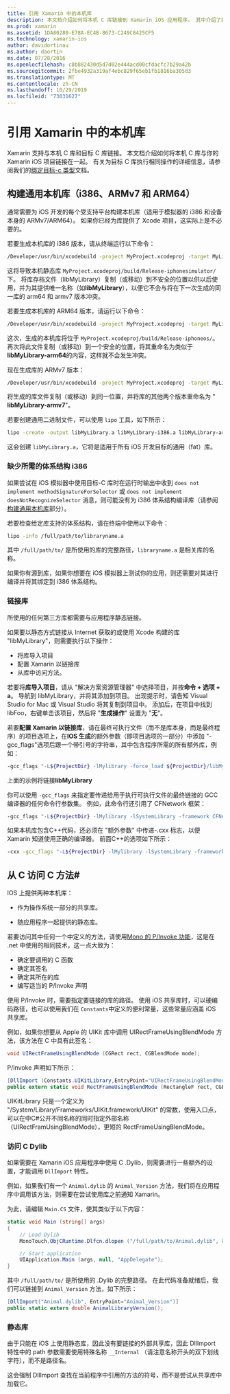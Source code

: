 ```yaml
---
title: 引用 Xamarin 中的本机库
description: 本文档介绍如何将本机 C 库链接到 Xamarin iOS 应用程序。 其中介绍了如何生成通用本机库和访问 C 方法C#。
ms.prod: xamarin
ms.assetid: 1DA80280-E78A-EC4B-8673-C249C8425CF5
ms.technology: xamarin-ios
author: davidortinau
ms.author: daortin
ms.date: 07/28/2016
ms.openlocfilehash: c8b882430d5d7d02e444acd00cfdacfc7b29a42b
ms.sourcegitcommit: 2fbe4932a319af4ebc829f65eb1fb1816ba305d3
ms.translationtype: MT
ms.contentlocale: zh-CN
ms.lasthandoff: 10/29/2019
ms.locfileid: "73031627"
---
```

# <a name="referencing-native-libraries-in-xamarinios"></a>引用 Xamarin 中的本机库

Xamarin 支持与本机 C 库和目标 C 库链接。 本文档介绍如何将本机 C 库与你的 Xamarin iOS 项目链接在一起。 有关为目标 C 库执行相同操作的详细信息，请参阅我们的[绑定目标-c 类型](~/ios/platform/binding-objective-c/index.md)文档。

<a name="building_native" />

## <a name="building-universal-native-libraries-i386-armv7-and-arm64"></a>构建通用本机库（i386、ARMv7 和 ARM64）

通常需要为 iOS 开发的每个受支持平台构建本机库（适用于模拟器的 i386 和设备本身的 ARMv7/ARM64）。 如果你已经为库提供了 Xcode 项目，这实际上是不必要的。

若要生成本机库的 i386 版本，请从终端运行以下命令：

```bash
/Developer/usr/bin/xcodebuild -project MyProject.xcodeproj -target MyLibrary -sdk iphonesimulator -arch i386 -configuration Release clean build
```

这将导致本机静态库 `MyProject.xcodeproj/build/Release-iphonesimulator/`下。 将库存档文件（libMyLibrary）复制（或移动）到不安全的位置以供以后使用，并为其提供唯一名称（如**libMyLibrary**），以便它不会与将在下一次生成的同一库的 arm64 和 armv7 版本冲突。

若要生成本机库的 ARM64 版本，请运行以下命令：

```bash
/Developer/usr/bin/xcodebuild -project MyProject.xcodeproj -target MyLibrary -sdk iphoneos -arch arm64 -configuration Release clean build
```

这次，生成的本机库将位于 `MyProject.xcodeproj/build/Release-iphoneos/`。 再次将此文件复制（或移动）到一个安全的位置，将其重命名为类似于**libMyLibrary-arm64**的内容，这样就不会发生冲突。

现在生成库的 ARMv7 版本：

```bash
/Developer/usr/bin/xcodebuild -project MyProject.xcodeproj -target MyLibrary -sdk iphoneos -arch armv7 -configuration Release clean build
```

将生成的库文件复制（或移动）到同一位置，并将库的其他两个版本重命名为 " **libMyLibrary-armv7**"。

若要创建通用二进制文件，可以使用 `lipo` 工具，如下所示：

```bash
lipo -create -output libMyLibrary.a libMyLibrary-i386.a libMyLibrary-arm64.a libMyLibrary-armv7.a
```

这会创建 `libMyLibrary.a`，它将是适用于所有 iOS 开发目标的通用（fat）库。

### <a name="missing-required-architecture-i386"></a>缺少所需的体系结构 i386

如果尝试在 iOS 模拟器中使用目标-C 库时在运行时输出中收到 `does not implement methodSignatureForSelector` 或 `does not implement doesNotRecognizeSelector` 消息，则可能没有为 i386 体系结构编译库（请参阅[构建通用本机库](#building_native)部分）。

若要检查给定库支持的体系结构，请在终端中使用以下命令：

```bash
lipo -info /full/path/to/libraryname.a
```

其中 `/full/path/to/` 是所使用的库的完整路径，`libraryname.a` 是相关库的名称。

如果你有源到库，如果你想要在 iOS 模拟器上测试你的应用，则还需要对其进行编译并将其绑定到 i386 体系结构。

### <a name="linking-your-library"></a>链接库

所使用的任何第三方库都需要与应用程序静态链接。 

如果要以静态方式链接从 Internet 获取的或使用 Xcode 构建的库 "libMyLibrary"，则需要执行以下操作：

- 将库导入项目
- 配置 Xamarin 以链接库
- 从库中访问方法。

若要将**库导入项目**，请从 "解决方案资源管理器" 中选择项目，并按**命令 + 选项 + a**。 导航到 libMyLibrary，并将其添加到项目。 出现提示时，请告知 Visual Studio for Mac 或 Visual Studio 将其复制到项目中。 添加后，在项目中找到 libFoo，右键单击该项目，然后将 "**生成操作**" 设置为 "**无**"。

若要**配置 Xamarin 以链接库**，请在最终可执行文件（而不是库本身，而是最终程序）的项目选项上，在**IOS 生成**的额外参数（即项目选项的一部分）中添加 "-gcc_flags"选项后跟一个带引号的字符串，其中包含程序所需的所有额外库，例如：

```bash
-gcc_flags "-L${ProjectDir} -lMylibrary -force_load ${ProjectDir}/libMyLibrary.a"
```

上面的示例将链接**libMyLibrary**

你可以使用 `-gcc_flags` 来指定要传递给用于执行可执行文件的最终链接的 GCC 编译器的任何命令行参数集。 例如，此命令行还引用了 CFNetwork 框架：

```bash
-gcc_flags "-L${ProjectDir} -lMylibrary -lSystemLibrary -framework CFNetwork -force_load ${ProjectDir}/libMyLibrary.a"
```

如果本机库包含C++代码，还必须在 "额外参数" 中传递-.cxx 标志，以便 Xamarin 知道使用正确的编译器。 前面C++的选项如下所示：

```bash
-cxx -gcc_flags "-L${ProjectDir} -lMylibrary -lSystemLibrary -framework CFNetwork -force_load ${ProjectDir}/libMyLibrary.a"
```

<a name="Accessing_C_Methods_from_C#" />

## <a name="accessing-c-methods-from-c35"></a>从 C 访问 C 方法&#35;

IOS 上提供两种本机库：

- 作为操作系统一部分的共享库。

- 随应用程序一起提供的静态库。

若要访问其中任何一个中定义的方法，请使用[Mono 的 P/Invoke 功能](https://www.mono-project.com/docs/advanced/pinvoke/)，这是在 .net 中使用的相同技术，这一点大致为：

- 确定要调用的 C 函数
- 确定其签名
- 确定其所在的库
- 编写适当的 P/Invoke 声明

使用 P/Invoke 时，需要指定要链接的库的路径。 使用 iOS 共享库时，可以硬编码路径，也可以使用我们在 `Constants`中定义的便利常量，这些常量应涵盖 iOS 共享库。

例如，如果你想要从 Apple 的 UIKit 库中调用 UIRectFrameUsingBlendMode 方法，该方法在 C 中具有此签名：

```csharp
void UIRectFrameUsingBlendMode (CGRect rect, CGBlendMode mode);
```

P/Invoke 声明如下所示：

```csharp
[DllImport (Constants.UIKitLibrary,EntryPoint="UIRectFrameUsingBlendMode")]
public extern static void RectFrameUsingBlendMode (RectangleF rect, CGBlendMode blendMode);
```

UIKitLibrary 只是一个定义为 "/System/Library/Frameworks/UIKit.framework/UIKit" 的常数，使用入口点，可以在中C#公开不同名称的同时指定外部名称（UIRectFramUsingBlendMode），更短的 RectFrameUsingBlendMode。

<a name="Accessing_C_Dylibs" />

### <a name="accessing-c-dylibs"></a>访问 C Dylib

如果需要在 Xamarin iOS 应用程序中使用 C .Dylib，则需要进行一些额外的设置，才能调用 `DllImport` 特性。

例如，如果我们有一个 `Animal.dylib` 的 `Animal_Version` 方法，我们将在应用程序中调用该方法，则需要在尝试使用库之前通知 Xamarin。

为此，请编辑 `Main.CS` 文件，使其类似于以下内容：

```csharp
static void Main (string[] args)
{
    // Load Dylib
    MonoTouch.ObjCRuntime.Dlfcn.dlopen ("/full/path/to/Animal.dylib", 0);

    // Start application
    UIApplication.Main (args, null, "AppDelegate");
}
```

其中 `/full/path/to/` 是所使用的 .Dylib 的完整路径。 在此代码准备就绪后，我们可以链接到 `Animal_Version` 方法，如下所示：

```csharp
[DllImport("Animal.dylib", EntryPoint="Animal_Version")]
public static extern double AnimalLibraryVersion();
```

<a name="Static_Libraries" />

### <a name="static-libraries"></a>静态库

由于只能在 iOS 上使用静态库，因此没有要链接的外部共享库，因此 DllImport 特性中的 path 参数需要使用特殊名称 `__Internal` （请注意名称开头的双下划线字符），而不是路径名。

这会强制 DllImport 查找在当前程序中引用的方法的符号，而不是尝试从共享库中加载它。
